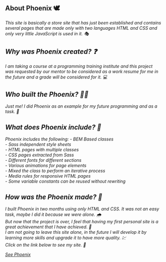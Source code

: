 ## About Phoenix 🕊

<em>This site is basically a store site that has just been established and contains several pages that are made only with two languages HTML and CSS and only very little JavaScript is used in it. 🎭<em/>

## Why was Phoenix created? ❓

<em>I am taking a course at a programming training institute and this project was requested by our mentor to be considered as a work resume for me in the future and a grade will be considered for it. 💻<em/>

## Who built the Phoenix? 🤷‍♂️

<em>Just me! I did Phoenix as an example for my future programming and as a task. 💎<em/>

## What does Phoenix include? 👔

<em>
  Phoenix includes the following:
- BEM Based classes <br/>
- Sass independent style sheets <br/>
- HTML pages with multiple classes <br/>
- CSS pages extracted from Sass <br/>
- Different fonts for different sections <br/>
- Various animations for page elements <br/>
- Mixed the class to perform an iterative process <br/>
- Media rules for responsive HTML pages <br/>
- Some variable constants can be reused without rewriting <br/>
<em/>

## How was the Phoenix made? 🎫

<em>I built Phoenix in two months using only HTML and CSS. It was not an easy task, maybe I did it because we were alone. 🌧 <br/>
But now that the project is over, I feel that having my first personal site is a great achievement that I have achieved. 🥇 <br/>
I am not going to leave this site alone, in the future I will develop it by learning more skills and upgrade it to have more quality. 💹<br/>
Click on the link below to see my site. 👀 <br/><em/>

[See Phoenix](http://amirabbasnorouzi.com/)
